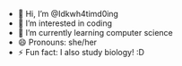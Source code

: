 - 👋 Hi, I’m @Idkwh4timd0ing
- 👀 I’m interested in coding
- 🌱 I’m currently learning computer science
- 😄 Pronouns: she/her
- ⚡ Fun fact: I also study biology! :D

<!---
Idkwh4timd0ing/Idkwh4timd0ing is a ✨ special ✨ repository because its `README.md` (this file) appears on your GitHub profile.
You can click the Preview link to take a look at your changes.
--->
